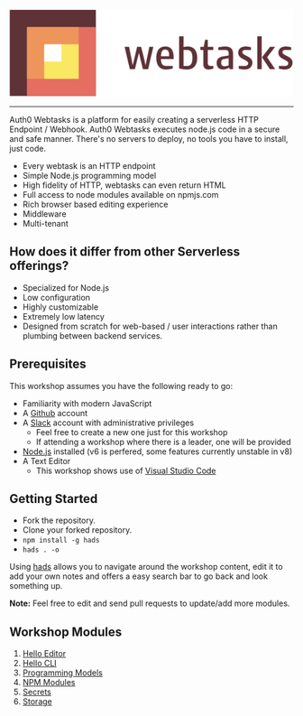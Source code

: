 <img src="images/webtasks.svg" width="900px" />

---

Auth0 Webtasks is a platform for easily creating a serverless HTTP Endpoint / Webhook. Auth0 Webtasks executes node.js code in a secure and safe manner. There's no servers to deploy, no tools you have to install, just code. 

* Every webtask is an HTTP endpoint
* Simple Node.js programming model
* High fidelity of HTTP, webtasks can even return HTML
* Full access to node modules available on npmjs.com
* Rich browser based editing experience
* Middleware 
* Multi-tenant


## How does it differ from other Serverless offerings?

* Specialized for Node.js
* Low configuration
* Highly customizable
* Extremely low latency
* Designed from scratch for web-based / user interactions rather than plumbing between backend services.
 
## Prerequisites

This workshop assumes you have the following ready to go:

- Familiarity with modern JavaScript 
- A [Github](https://github.com/) account
- A [Slack](https://slack.com/) account with administrative privileges
  - Feel free to create a new one just for this workshop 
  - If attending a workshop where there is a leader, one will be provided
- [Node.js](https://nodejs.org/en/) installed (v6 is perfered, some features currently unstable in v8)
- A Text Editor
  - This workshop shows use of [Visual Studio Code](https://code.visualstudio.com/)

## Getting Started

- Fork the repository.
- Clone your forked repository.
- `npm install -g hads`
- `hads . -o`

Using [hads](https://github.com/sinedied/hads) allows you to navigate around the workshop content, edit it to add your own notes and offers a easy search bar to go back and look something up. 

**Note:** Feel free to edit and send pull requests to update/add more modules.


## Workshop Modules

1. [Hello Editor](modules/hello-editor.md)
1. [Hello CLI](modules/hello-cli.md)
1. [Programming Models](modules/programming-models.md)
1. [NPM Modules](modules/npm-modules.md)
1. [Secrets](modules/secrets.md)
1. [Storage](modules/storage.md)
